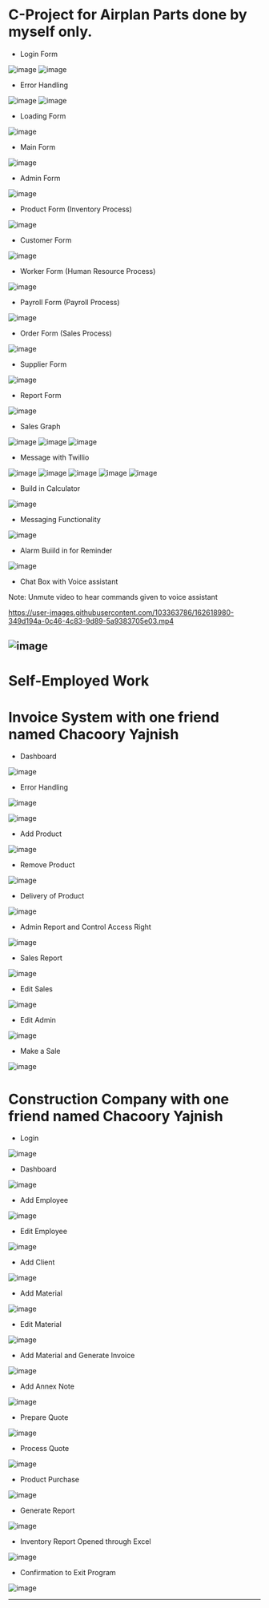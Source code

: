 # C-Project for Airplan Parts done by myself only.
- Login Form

![image](https://user-images.githubusercontent.com/103363786/162616034-a5833cd4-12ec-4fa4-947e-f64e2423a8e7.png)
![image](https://user-images.githubusercontent.com/103363786/162616040-3086f450-69d5-4e6f-bb6f-a38f3325306f.png)

- Error Handling

![image](https://user-images.githubusercontent.com/103363786/162616064-397858ae-0f18-4352-b1a1-e395f63a79e7.png)
![image](https://user-images.githubusercontent.com/103363786/162616070-d7764873-f921-4bf1-845f-53b1f350f1e9.png)

- Loading Form

![image](https://user-images.githubusercontent.com/103363786/162616119-7df19269-1e25-4fd7-9d99-a58fbf7c7234.png)

- Main Form

![image](https://user-images.githubusercontent.com/103363786/162616125-b68ace29-837f-4e5e-ab38-b076bcbc332a.png)

- Admin Form

![image](https://user-images.githubusercontent.com/103363786/162616133-9d908358-30c7-47e6-ac9d-ff209cee6798.png)

- Product Form (Inventory Process)

![image](https://user-images.githubusercontent.com/103363786/162616144-4e65866a-e0a0-4e6f-8a74-e8b1f7b5a3ec.png)

- Customer Form

![image](https://user-images.githubusercontent.com/103363786/162616179-d1caef74-a74d-4f78-bc0e-daf3914e255d.png)

- Worker Form (Human Resource Process)

![image](https://user-images.githubusercontent.com/103363786/162616193-42a837b7-b4c7-478a-aab1-06a60ea32d1e.png)

- Payroll Form (Payroll Process)

![image](https://user-images.githubusercontent.com/103363786/162616202-701db086-f2db-4785-8fa8-644cd820a0ae.png)

- Order Form (Sales Process)

![image](https://user-images.githubusercontent.com/103363786/162616209-2ea2585f-f384-4abe-a718-d2c1cb89278a.png)

- Supplier Form

![image](https://user-images.githubusercontent.com/103363786/162616219-8c6c64d1-5cbd-4f93-acc6-fcc2f3bb6ce7.png)

- Report Form

![image](https://user-images.githubusercontent.com/103363786/162616228-720a49fb-2342-429e-aee8-0c2a157a173c.png)

- Sales Graph

![image](https://user-images.githubusercontent.com/103363786/162616237-4820df30-2369-460d-b05c-2cef720c1e90.png)
![image](https://user-images.githubusercontent.com/103363786/162616240-741d3fee-1213-4db1-917a-46f22fe1c691.png)
![image](https://user-images.githubusercontent.com/103363786/162616242-843560b6-1ae1-4e20-bfa4-7f34990a9fec.png)

- Message with Twillio

![image](https://user-images.githubusercontent.com/103363786/162616279-1a3a5e9d-ac49-4800-b1d0-bfeee1323318.png)
![image](https://user-images.githubusercontent.com/103363786/162616283-c185142b-a999-45af-af04-57e0224de6ca.png)
![image](https://user-images.githubusercontent.com/103363786/162616286-3bc8bd0a-3c08-4336-b940-2ec308062507.png)
![image](https://user-images.githubusercontent.com/103363786/162616287-0eddab16-df93-454b-9432-76d58bb38f4f.png)
![image](https://user-images.githubusercontent.com/103363786/162616292-e7e328b5-982e-416b-a887-601c36c3960c.png)

- Build in Calculator

![image](https://user-images.githubusercontent.com/103363786/162616306-4c0c9d4d-b95b-4a62-a937-0b96fc86f5e6.png)

- Messaging Functionality

![image](https://user-images.githubusercontent.com/103363786/162616328-d5d7a87b-494c-4f4f-a698-ebb0d23fb96a.png)

- Alarm Buiild in for Reminder

![image](https://user-images.githubusercontent.com/103363786/162616337-228c743c-3ca1-42d5-8426-27adb9a5c5b4.png)

- Chat Box with Voice assistant

Note: Unmute video to hear commands given to voice assistant

https://user-images.githubusercontent.com/103363786/162618980-349d194a-0c46-4c83-9d89-5a9383705e03.mp4


![image](https://user-images.githubusercontent.com/103363786/162616359-6481bf98-e026-4d78-9670-8f8eeeb81807.png)
-----------------------------------------------------------------------------------------------------------------------------------------------------------------------
# Self-Employed Work 
# Invoice System with one friend named Chacoory Yajnish

- Dashboard

![image](https://user-images.githubusercontent.com/103363786/162616793-dd3a2a23-3854-4983-b281-bcfc77bef404.png)

- Error Handling

![image](https://user-images.githubusercontent.com/103363786/162616907-73b1bce3-4d73-42db-8267-e1cc1e397b1e.png)

![image](https://user-images.githubusercontent.com/103363786/162616921-c12230c0-2f46-4201-baa3-9931fe3e0dfe.png)

- Add Product

![image](https://user-images.githubusercontent.com/103363786/162616955-b759b2c8-6459-41ea-b226-4c7f74a3c1db.png)

- Remove Product

![image](https://user-images.githubusercontent.com/103363786/162616981-35c07b0a-9f7f-4bc5-8893-0d2dfa95a7af.png)

- Delivery of Product

![image](https://user-images.githubusercontent.com/103363786/162616994-6b7edc7f-7e12-463b-b92d-5d2d777dcdea.png)

- Admin Report and Control Access Right

![image](https://user-images.githubusercontent.com/103363786/162617032-95118034-0db6-4fe9-82a2-116a1dac3ea4.png)
- Sales Report

![image](https://user-images.githubusercontent.com/103363786/162617060-63076c35-09a3-4151-8eb8-cf398caf68aa.png)

- Edit Sales

![image](https://user-images.githubusercontent.com/103363786/162617206-3e98fcfa-4382-4eb2-adad-b5fd39e4d862.png)

- Edit Admin

![image](https://user-images.githubusercontent.com/103363786/162617214-04633530-33e8-45b9-9f0b-feb67b113442.png)

- Make a Sale
 
 ![image](https://user-images.githubusercontent.com/103363786/162617250-8da7c5cb-db9c-4bf5-8fe8-13db9e81fb82.png)

# Construction Company with one friend named Chacoory Yajnish

- Login

![image](https://user-images.githubusercontent.com/103363786/162618043-05c8d25f-bb57-47ca-a381-ca0ad3411862.png)

- Dashboard

![image](https://user-images.githubusercontent.com/103363786/162618059-c0035a5c-999c-4c36-8347-e88310291d63.png)

- Add Employee

![image](https://user-images.githubusercontent.com/103363786/162618114-fb124b38-378f-4ac3-acce-077c64087bb6.png)

- Edit Employee

![image](https://user-images.githubusercontent.com/103363786/162618127-3777a771-32c2-41cf-a2f1-a18b4604056c.png)

- Add Client

![image](https://user-images.githubusercontent.com/103363786/162618140-84d67c4b-2fcd-48e1-a5e8-488171fb3dc3.png)

- Add Material

![image](https://user-images.githubusercontent.com/103363786/162618147-a6de1a68-8926-44c7-8dbe-64aa45a1f900.png)

- Edit Material

![image](https://user-images.githubusercontent.com/103363786/162618159-5910d2c6-bc28-4fae-b5e1-a7f02595dbdb.png)

- Add Material and Generate Invoice

![image](https://user-images.githubusercontent.com/103363786/162618193-0e79bee5-4240-40a2-b3e4-773927b61a2e.png)

- Add Annex Note

![image](https://user-images.githubusercontent.com/103363786/162618213-929c0d2c-aa88-414c-84ea-f8fddd27eb81.png)

- Prepare Quote

![image](https://user-images.githubusercontent.com/103363786/162618228-8b2fd924-45b7-4b96-8dc5-630883fba1b9.png)

- Process Quote

![image](https://user-images.githubusercontent.com/103363786/162618244-aaea1c87-667e-4951-939e-8a78aad27d5e.png)

- Product Purchase 

![image](https://user-images.githubusercontent.com/103363786/162618258-a3e8a0c6-c4a8-4ee1-bc5f-78dee8a3892b.png)

- Generate Report

![image](https://user-images.githubusercontent.com/103363786/162618271-6e2f69d5-7fe2-4ac6-b34c-e895fa2b2637.png)

- Inventory Report Opened through Excel

![image](https://user-images.githubusercontent.com/103363786/162618302-e5cd9299-3f02-49b7-9bcc-0c48a759c206.png)

- Confirmation to Exit Program

![image](https://user-images.githubusercontent.com/103363786/162618335-5c18965b-29e5-4bb9-a8b2-5c54c818ec83.png)

-----------------------------------------------------------------------------------------------------------------------------------------------------------------------
